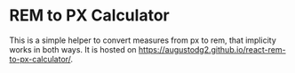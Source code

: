 # REM to PX Calculator

This is a simple helper to convert measures from px to rem, that implicity works in both ways. It is hosted on https://augustodg2.github.io/react-rem-to-px-calculator/.
